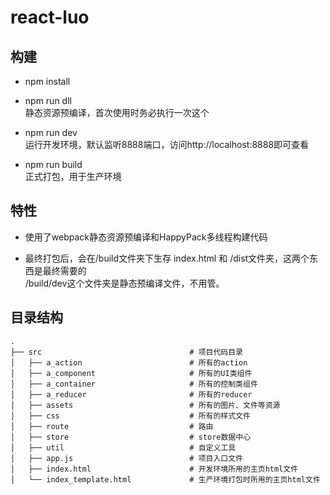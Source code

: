 # react-luo

## 构建

* npm install

* npm run dll<br/>静态资源预编译，首次使用时务必执行一次这个

* npm run dev<br/>运行开发环境，默认监听8888端口，访问http://localhost:8888即可查看

* npm run build<br/> 正式打包，用于生产环境

## 特性

* 使用了webpack静态资源预编译和HappyPack多线程构建代码

* 最终打包后，会在/build文件夹下生存 index.html 和 /dist文件夹，这两个东西是最终需要的<br/>/build/dev这个文件夹是静态预编译文件，不用管。

## 目录结构

```
.
├── src                                 # 项目代码目录
│   ├── a_action                        # 所有的action
│   ├── a_component                     # 所有的UI类组件
│   ├── a_container                     # 所有的控制类组件
│   ├── a_reducer                       # 所有的reducer
│   ├── assets                          # 所有的图片、文件等资源
│   ├── css                             # 所有的样式文件
│   ├── route                           # 路由
│   ├── store                           # store数据中心
│   ├── util                            # 自定义工具
│   ├── app.js                          # 项目入口文件
│   ├── index.html                      # 开发环境所用的主页html文件
│   └── index_template.html             # 生产环境打包时所用的主页html文件
```
